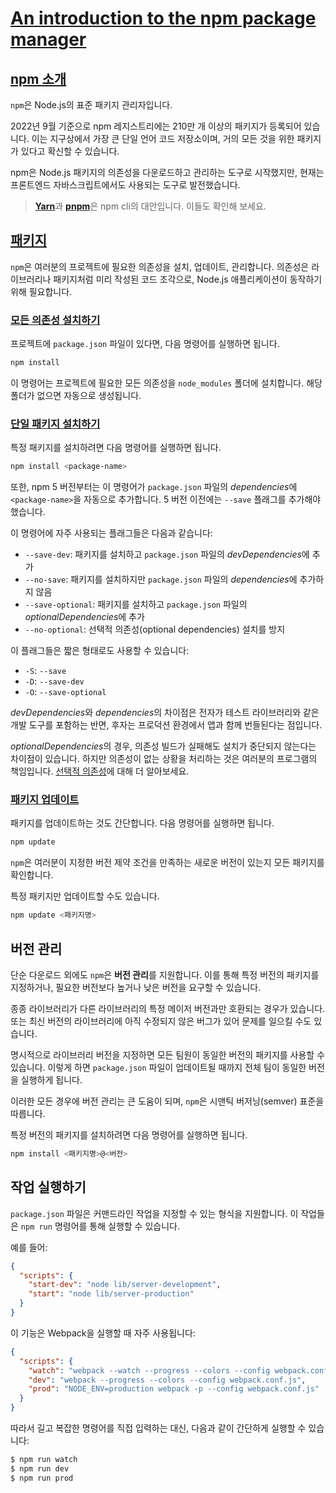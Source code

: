 # [An introduction to the npm package manager](https://nodejs.org/ko/learn/getting-started/introduction-to-nodejs#an-introduction-to-the-npm-package-manager)





## [npm 소개](https://nodejs.org/ko/learn/getting-started/introduction-to-nodejs#introduction-to-npm)

`npm`은 Node.js의 표준 패키지 관리자입니다.

2022년 9월 기준으로 npm 레지스트리에는 210만 개 이상의 패키지가 등록되어 있습니다. 이는 지구상에서 가장 큰 단일 언어 코드 저장소이며, 거의 모든 것을 위한 패키지가 있다고 확신할 수 있습니다.

npm은 Node.js 패키지의 의존성을 다운로드하고 관리하는 도구로 시작했지만, 현재는 프론트엔드 자바스크립트에서도 사용되는 도구로 발전했습니다.

> [**Yarn**](https://yarnpkg.com/en/)과 [**pnpm**](https://pnpm.io)은 npm cli의 대안입니다. 이들도 확인해 보세요.


## [패키지](https://nodejs.org/ko/learn/getting-started/introduction-to-nodejs#packages)

`npm`은 여러분의 프로젝트에 필요한 의존성을 설치, 업데이트, 관리합니다. 의존성은 라이브러리나 패키지처럼 미리 작성된 코드 조각으로, Node.js 애플리케이션이 동작하기 위해 필요합니다.


### [모든 의존성 설치하기](https://nodejs.org/ko/learn/getting-started/introduction-to-nodejs#installing-all-dependencies)

프로젝트에 `package.json` 파일이 있다면, 다음 명령어를 실행하면 됩니다.

```bash
npm install
```

이 명령어는 프로젝트에 필요한 모든 의존성을 `node_modules` 폴더에 설치합니다. 해당 폴더가 없으면 자동으로 생성됩니다.


### [단일 패키지 설치하기](https://nodejs.org/ko/learn/getting-started/introduction-to-nodejs#installing-a-single-package)

특정 패키지를 설치하려면 다음 명령어를 실행하면 됩니다.

```bash
npm install <package-name>
```

또한, npm 5 버전부터는 이 명령어가 `package.json` 파일의 *dependencies*에 `<package-name>`을 자동으로 추가합니다. 5 버전 이전에는 `--save` 플래그를 추가해야 했습니다.

이 명령어에 자주 사용되는 플래그들은 다음과 같습니다:

- `--save-dev`: 패키지를 설치하고 `package.json` 파일의 *devDependencies*에 추가
- `--no-save`: 패키지를 설치하지만 `package.json` 파일의 *dependencies*에 추가하지 않음
- `--save-optional`: 패키지를 설치하고 `package.json` 파일의 *optionalDependencies*에 추가
- `--no-optional`: 선택적 의존성(optional dependencies) 설치를 방지

이 플래그들은 짧은 형태로도 사용할 수 있습니다:

- `-S`: `--save`
- `-D`: `--save-dev`
- `-O`: `--save-optional`

*devDependencies*와 *dependencies*의 차이점은 전자가 테스트 라이브러리와 같은 개발 도구를 포함하는 반면, 후자는 프로덕션 환경에서 앱과 함께 번들된다는 점입니다.

*optionalDependencies*의 경우, 의존성 빌드가 실패해도 설치가 중단되지 않는다는 차이점이 있습니다. 하지만 의존성이 없는 상황을 처리하는 것은 여러분의 프로그램의 책임입니다. [선택적 의존성](https://docs.npmjs.com/cli/configuring-npm/package-json#optionaldependencies)에 대해 더 알아보세요.


### [패키지 업데이트](https://nodejs.org/ko/learn/getting-started/introduction-to-nodejs#updating-packages)

패키지를 업데이트하는 것도 간단합니다. 다음 명령어를 실행하면 됩니다.

```bash
npm update
```

`npm`은 여러분이 지정한 버전 제약 조건을 만족하는 새로운 버전이 있는지 모든 패키지를 확인합니다.

특정 패키지만 업데이트할 수도 있습니다.

```bash
npm update <패키지명>
```


## 버전 관리

단순 다운로드 외에도 `npm`은 **버전 관리**를 지원합니다. 이를 통해 특정 버전의 패키지를 지정하거나, 필요한 버전보다 높거나 낮은 버전을 요구할 수 있습니다.

종종 라이브러리가 다른 라이브러리의 특정 메이저 버전과만 호환되는 경우가 있습니다. 또는 최신 버전의 라이브러리에 아직 수정되지 않은 버그가 있어 문제를 일으킬 수도 있습니다.

명시적으로 라이브러리 버전을 지정하면 모든 팀원이 동일한 버전의 패키지를 사용할 수 있습니다. 이렇게 하면 `package.json` 파일이 업데이트될 때까지 전체 팀이 동일한 버전을 실행하게 됩니다.

이러한 모든 경우에 버전 관리는 큰 도움이 되며, `npm`은 시맨틱 버저닝(semver) 표준을 따릅니다.

특정 버전의 패키지를 설치하려면 다음 명령어를 실행하면 됩니다.

```bash
npm install <패키지명>@<버전>
```


## 작업 실행하기

`package.json` 파일은 커맨드라인 작업을 지정할 수 있는 형식을 지원합니다. 이 작업들은 `npm run` 명령어를 통해 실행할 수 있습니다.

예를 들어:

```json
{
  "scripts": {
    "start-dev": "node lib/server-development",
    "start": "node lib/server-production"
  }
}
```

이 기능은 Webpack을 실행할 때 자주 사용됩니다:

```json
{
  "scripts": {
    "watch": "webpack --watch --progress --colors --config webpack.conf.js",
    "dev": "webpack --progress --colors --config webpack.conf.js",
    "prod": "NODE_ENV=production webpack -p --config webpack.conf.js"
  }
}
```

따라서 길고 복잡한 명령어를 직접 입력하는 대신, 다음과 같이 간단하게 실행할 수 있습니다:

```bash
$ npm run watch
$ npm run dev
$ npm run prod
```


